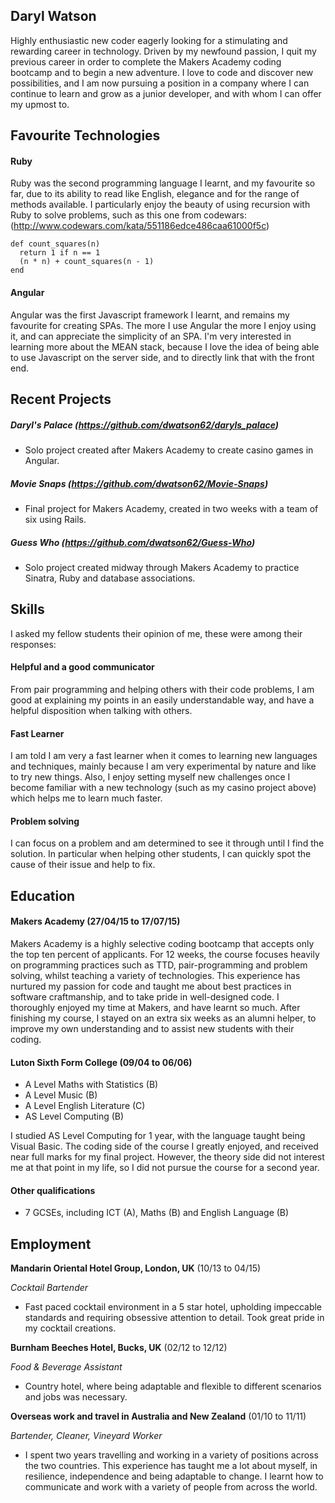 ## Daryl Watson

Highly enthusiastic new coder eagerly looking for a stimulating and rewarding career in technology. Driven by my newfound passion, I quit my previous career in order to complete the Makers Academy coding bootcamp and to begin a new adventure. I love to code and discover new possibilities, and I am now pursuing a position in a company where I can continue to learn and grow as a junior developer, and with whom I can offer my upmost to.

## Favourite Technologies

#### Ruby

Ruby was the second programming language I learnt, and my favourite so far, due to its ability to read like English, elegance and for the range of methods available. I particularly enjoy the beauty of using recursion with Ruby to solve problems, such as this one from codewars: (http://www.codewars.com/kata/551186edce486caa61000f5c)

~~~
def count_squares(n)
  return 1 if n == 1
  (n * n) + count_squares(n - 1)
end
~~~

#### Angular

Angular was the first Javascript framework I learnt, and remains my favourite for creating SPAs. The more I use Angular the more I enjoy using it, and can appreciate the simplicity of an SPA. I'm very interested in learning more about the MEAN stack, because I love the idea of being able to use Javascript on the server side, and to directly link that with the front end.
 
## Recent Projects

##### Daryl's Palace (https://github.com/dwatson62/daryls_palace)

- Solo project created after Makers Academy to create casino games in Angular.

##### Movie Snaps (https://github.com/dwatson62/Movie-Snaps)

- Final project for Makers Academy, created in two weeks with a team of six using Rails.

##### Guess Who (https://github.com/dwatson62/Guess-Who)

- Solo project created midway through Makers Academy to practice Sinatra, Ruby and database associations.

## Skills

I asked my fellow students their opinion of me, these were among their responses:

#### Helpful and a good communicator

From pair programming and helping others with their code problems, I am good at explaining my points in an easily understandable way, and have a helpful disposition when talking with others.

#### Fast Learner

I am told I am very a fast learner when it comes to learning new languages and techniques, mainly because I am very experimental by nature and like to try new things. Also, I enjoy setting myself new challenges once I become familiar with a new technology (such as my casino project above) which helps me to learn much faster.

#### Problem solving

I can focus on a problem and am determined to see it through until I find the solution. In particular when helping other students, I can quickly spot the cause of their issue and help to fix.

## Education

#### Makers Academy (27/04/15 to 17/07/15)

Makers Academy is a highly selective coding bootcamp that accepts only the top ten percent of applicants. For 12 weeks, the course focuses heavily on programming practices such as TTD, pair-programming and problem solving, whilst teaching a variety of technologies. This experience has nurtured my passion for code and taught me about best practices in software craftmanship, and to take pride in well-designed code. I thoroughly enjoyed my time at Makers, and have learnt so much. After finishing my course, I stayed on an extra six weeks as an alumni helper, to improve my own understanding and to assist new students with their coding.

#### Luton Sixth Form College (09/04 to 06/06)

- A Level Maths with Statistics (B)
- A Level Music (B)
- A Level English Literature (C)
- AS Level Computing (B)

I studied AS Level Computing for 1 year, with the language taught being Visual Basic. The coding side of the course I greatly enjoyed, and received near full marks for my final project. However, the theory side did not interest me at that point in my life, so I did not pursue the course for a second year.

#### Other qualifications

- 7 GCSEs, including ICT (A), Maths (B) and English Language (B)

## Employment

**Mandarin Oriental Hotel Group, London, UK** (10/13 to 04/15) 

*Cocktail Bartender*  
- Fast paced cocktail environment in a 5 star hotel, upholding impeccable standards and requiring obsessive attention to detail. Took great pride in my cocktail creations.

**Burnham Beeches Hotel, Bucks, UK** (02/12 to 12/12)   

*Food & Beverage Assistant*  

- Country hotel, where being adaptable and flexible to different scenarios and jobs was necessary.

**Overseas work and travel in Australia and New Zealand** (01/10 to 11/11)

*Bartender, Cleaner, Vineyard Worker*
- I spent two years travelling and working in a variety of positions across the two countries. This experience has taught me a lot about myself, in resilience, independence and being adaptable to change. I learnt how to communicate and work with a variety of people from across the world.
